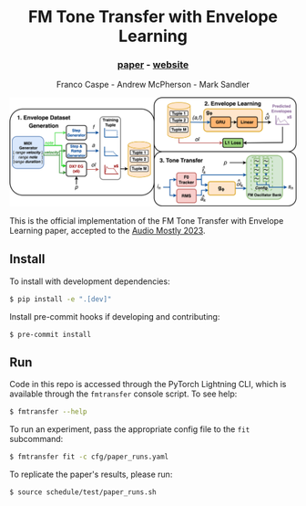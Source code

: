 <h1 align="center">FM Tone Transfer with Envelope Learning</h1>
<div align="center">
<h3>
    <a href="https://fcaspe.github.io/assets/pdf/learned_envelopes.pdf" target="_blank">paper</a> - <a href="https://fcaspe.github.io/fmtransfer" target="_blank">website</a>
</h3>
    <p>
    Franco Caspe - Andrew McPherson - Mark Sandler
    </p>
</div>

<center>
<img src="img/method.png"">
</center>

This is the official implementation of the FM Tone Transfer with Envelope Learning paper, accepted to the [Audio Mostly 2023](https://audiomostly.com/2023/).

## Install

To install with development dependencies:

```bash
$ pip install -e ".[dev]"
```

Install pre-commit hooks if developing and contributing:

```bach
$ pre-commit install
```

## Run

Code in this repo is accessed through the PyTorch Lightning CLI, which is available through the `fmtransfer` console script. To see help:

```bash
$ fmtransfer --help
```

To run an experiment, pass the appropriate config file to the `fit` subcommand:

```bash
$ fmtransfer fit -c cfg/paper_runs.yaml
```

To replicate the paper's results, please run:

```bash
$ source schedule/test/paper_runs.sh
```


